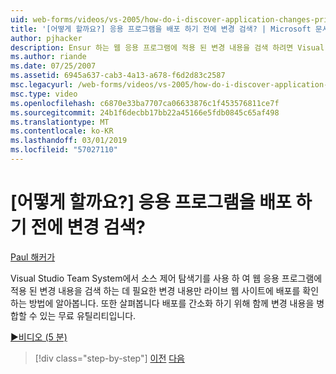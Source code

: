 ```yaml
---
uid: web-forms/videos/vs-2005/how-do-i-discover-application-changes-prior-to-deployment
title: '[어떻게 할까요?] 응용 프로그램을 배포 하기 전에 변경 검색? | Microsoft 문서'
author: pjhacker
description: Ensur 하는 웹 응용 프로그램에 적용 된 변경 내용을 검색 하려면 Visual Studio Team System에서 소스 제어 탐색기를 사용 하는 방법 알아보기...
ms.author: riande
ms.date: 07/25/2007
ms.assetid: 6945a637-cab3-4a13-a678-f6d2d83c2587
msc.legacyurl: /web-forms/videos/vs-2005/how-do-i-discover-application-changes-prior-to-deployment
msc.type: video
ms.openlocfilehash: c6870e33ba7707ca06633876c1f453576811ce7f
ms.sourcegitcommit: 24b1f6decbb17bb22a45166e5fdb0845c65af498
ms.translationtype: MT
ms.contentlocale: ko-KR
ms.lasthandoff: 03/01/2019
ms.locfileid: "57027110"
---
```

<a name="how-do-i-discover-application-changes-prior-to-deployment"></a>[어떻게 할까요?] 응용 프로그램을 배포 하기 전에 변경 검색?
====================
[Paul 해커가](https://github.com/pjhacker)

Visual Studio Team System에서 소스 제어 탐색기를 사용 하 여 웹 응용 프로그램에 적용 된 변경 내용을 검색 하는 데 필요한 변경 내용만 라이브 웹 사이트에 배포를 확인 하는 방법에 알아봅니다. 또한 살펴봅니다 배포를 간소화 하기 위해 함께 변경 내용을 병합할 수 있는 무료 유틸리티입니다.

[&#9654;비디오 (5 분)](https://channel9.msdn.com/Blogs/ASP-NET-Site-Videos/how-do-i-discover-application-changes-prior-to-deployment)

> [!div class="step-by-step"]
> [이전](how-do-i-publish-and-analyze-test-results.md)
> [다음](how-do-i-implement-continuous-integration-with-team-foundation.md)
